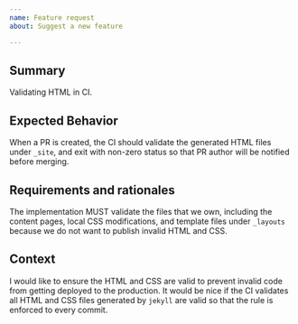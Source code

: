 ```yaml
---
name: Feature request
about: Suggest a new feature

---
```

<!-- Provide a short summary of the feature in the Title above -->

## Summary

<!-- Provide a summary of the feature here -->

Validating HTML in CI.

## Expected Behavior

<!-- What is your expectation? Tell us what should happen -->

When a PR is created, the CI should validate the generated HTML files under
`_site`, and exit with non-zero status so that PR author will be notified
before merging.

## Requirements and rationales

<!-- What must be implemented in the feature, and why? -->

The implementation MUST validate the files that we own, including the content
pages, local CSS modifications, and template files under `_layouts` because we
do not want to publish invalid HTML and CSS.

## Context

<!--- Why do you need the feature? Tell us which problem you are trying to
solve. -->

I would like to ensure the HTML and CSS are valid to prevent invalid code from
getting deployed to the production. It would be nice if the CI validates all
HTML and CSS files generated by `jekyll` are valid so that the rule is
enforced to every commit.
